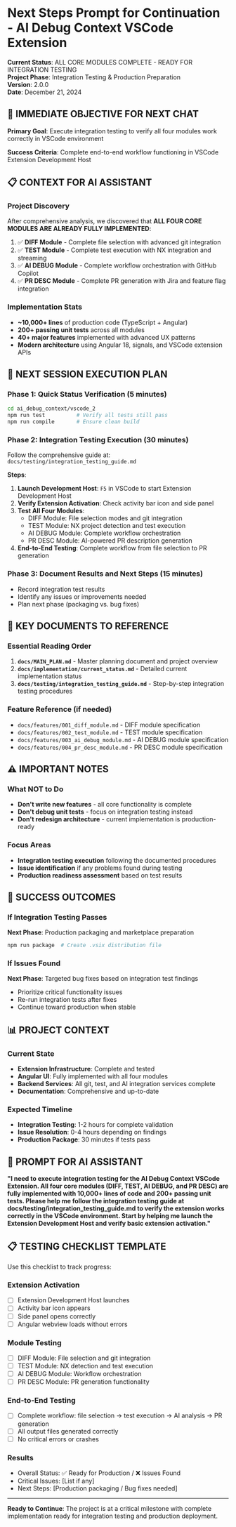 # Next Steps Prompt for Continuation - AI Debug Context VSCode Extension

**Current Status**: ALL CORE MODULES COMPLETE - READY FOR INTEGRATION TESTING  
**Project Phase**: Integration Testing & Production Preparation  
**Version**: 2.0.0  
**Date**: December 21, 2024

## 🎯 IMMEDIATE OBJECTIVE FOR NEXT CHAT

**Primary Goal**: Execute integration testing to verify all four modules work correctly in VSCode environment

**Success Criteria**: Complete end-to-end workflow functioning in VSCode Extension Development Host

## 📋 CONTEXT FOR AI ASSISTANT

### Project Discovery
After comprehensive analysis, we discovered that **ALL FOUR CORE MODULES ARE ALREADY FULLY IMPLEMENTED**:

1. ✅ **DIFF Module** - Complete file selection with advanced git integration
2. ✅ **TEST Module** - Complete test execution with NX integration and streaming
3. ✅ **AI DEBUG Module** - Complete workflow orchestration with GitHub Copilot
4. ✅ **PR DESC Module** - Complete PR generation with Jira and feature flag integration

### Implementation Stats
- **~10,000+ lines** of production code (TypeScript + Angular)
- **200+ passing unit tests** across all modules
- **40+ major features** implemented with advanced UX patterns
- **Modern architecture** using Angular 18, signals, and VSCode extension APIs

## 🚀 NEXT SESSION EXECUTION PLAN

### Phase 1: Quick Status Verification (5 minutes)
```bash
cd ai_debug_context/vscode_2
npm run test          # Verify all tests still pass
npm run compile       # Ensure clean build
```

### Phase 2: Integration Testing Execution (30 minutes)
Follow the comprehensive guide at: `docs/testing/integration_testing_guide.md`

**Steps**:
1. **Launch Development Host**: `F5` in VSCode to start Extension Development Host
2. **Verify Extension Activation**: Check activity bar icon and side panel
3. **Test All Four Modules**:
   - DIFF Module: File selection modes and git integration
   - TEST Module: NX project detection and test execution
   - AI DEBUG Module: Complete workflow orchestration
   - PR DESC Module: AI-powered PR description generation
4. **End-to-End Testing**: Complete workflow from file selection to PR generation

### Phase 3: Document Results and Next Steps (15 minutes)
- Record integration test results
- Identify any issues or improvements needed
- Plan next phase (packaging vs. bug fixes)

## 📁 KEY DOCUMENTS TO REFERENCE

### Essential Reading Order
1. **`docs/MAIN_PLAN.md`** - Master planning document and project overview
2. **`docs/implementation/current_status.md`** - Detailed current implementation status
3. **`docs/testing/integration_testing_guide.md`** - Step-by-step integration testing procedures

### Feature Reference (if needed)
- `docs/features/001_diff_module.md` - DIFF module specification
- `docs/features/002_test_module.md` - TEST module specification
- `docs/features/003_ai_debug_module.md` - AI DEBUG module specification
- `docs/features/004_pr_desc_module.md` - PR DESC module specification

## ⚠️ IMPORTANT NOTES

### What NOT to Do
- **Don't write new features** - all core functionality is complete
- **Don't debug unit tests** - focus on integration testing instead
- **Don't redesign architecture** - current implementation is production-ready

### Focus Areas
- **Integration testing execution** following the documented procedures
- **Issue identification** if any problems found during testing
- **Production readiness assessment** based on test results

## 🎯 SUCCESS OUTCOMES

### If Integration Testing Passes
**Next Phase**: Production packaging and marketplace preparation
```bash
npm run package  # Create .vsix distribution file
```

### If Issues Found
**Next Phase**: Targeted bug fixes based on integration test findings
- Prioritize critical functionality issues
- Re-run integration tests after fixes
- Continue toward production when stable

## 📊 PROJECT CONTEXT

### Current State
- **Extension Infrastructure**: Complete and tested
- **Angular UI**: Fully implemented with all four modules
- **Backend Services**: All git, test, and AI integration services complete
- **Documentation**: Comprehensive and up-to-date

### Expected Timeline
- **Integration Testing**: 1-2 hours for complete validation
- **Issue Resolution**: 0-4 hours depending on findings
- **Production Package**: 30 minutes if tests pass

## 🚀 PROMPT FOR AI ASSISTANT

**"I need to execute integration testing for the AI Debug Context VSCode Extension. All four core modules (DIFF, TEST, AI DEBUG, and PR DESC) are fully implemented with 10,000+ lines of code and 200+ passing unit tests. Please help me follow the integration testing guide at docs/testing/integration_testing_guide.md to verify the extension works correctly in the VSCode environment. Start by helping me launch the Extension Development Host and verify basic extension activation."**

## 📋 TESTING CHECKLIST TEMPLATE

Use this checklist to track progress:

### Extension Activation
- [ ] Extension Development Host launches
- [ ] Activity bar icon appears  
- [ ] Side panel opens correctly
- [ ] Angular webview loads without errors

### Module Testing
- [ ] DIFF Module: File selection and git integration
- [ ] TEST Module: NX detection and test execution
- [ ] AI DEBUG Module: Workflow orchestration
- [ ] PR DESC Module: PR generation functionality

### End-to-End Testing
- [ ] Complete workflow: file selection → test execution → AI analysis → PR generation
- [ ] All output files generated correctly
- [ ] No critical errors or crashes

### Results
- Overall Status: ✅ Ready for Production / ❌ Issues Found
- Critical Issues: [List if any]
- Next Steps: [Production packaging / Bug fixes needed]

---

**Ready to Continue**: The project is at a critical milestone with complete implementation ready for integration testing and production deployment.
